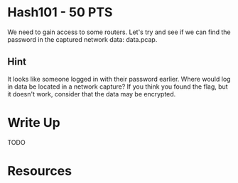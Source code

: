 # Hash101 - 50 PTS
We need to gain access to some routers. Let's try and see if we can find the password in the captured network data: data.pcap.


## Hint
It looks like someone logged in with their password earlier. Where would log in data be located in a network capture?
If you think you found the flag, but it doesn't work, consider that the data may be encrypted.

# Write Up
TODO

# Resources

